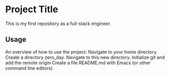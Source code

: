 # Project Title
This is my first repository as a full-stack engineer.


## Usage
An overview of how to use the project.
Navigate to your home directory. 
Create a directory zero_day. 
Navigate to this new directory. 
Initialize git and add the remote origin
Create a file README.md with Emacs (or other command line editors)